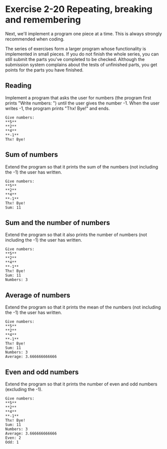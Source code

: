# Exercise 2-20 Repeating, breaking and remembering

Next, we'll implement a program one piece at a time. This is always strongly recommended when coding.

The series of exercises form a larger program whose functionality is implemented in small pieces. If you do not finish the whole series, you can still submit the parts you've completed to be checked. Although the submission system complains about the tests of unfinished parts, you get points for the parts you have finished.

## Reading

Implement a program that asks the user for numbers (the program first prints "Write numbers: ") until the user gives the number -1. When the user writes -1, the program prints "Thx! Bye!" and ends.

```plaintext
Give numbers:
**5**
**2**
**4**
**-1**
Thx! Bye!
```

## Sum of numbers

Extend the program so that it prints the sum of the numbers (not including the -1) the user has written.

```plaintext
Give numbers:
**5**
**2**
**4**
**-1**
Thx! Bye!
Sum: 11
```


## Sum and the number of numbers

Extend the program so that it also prints the number of numbers (not including the -1) the user has written.

```plaintext
Give numbers:
**5**
**2**
**4**
**-1**
Thx! Bye!
Sum: 11
Numbers: 3
```

## Average of numbers

Extend the program so that it prints the mean of the numbers (not including the -1) the user has written.

```plaintext
Give numbers:
**5**
**2**
**4**
**-1**
Thx! Bye!
Sum: 11
Numbers: 3
Average: 3.666666666666
```


## Even and odd numbers

Extend the program so that it prints the number of even and odd numbers (excluding the -1).

```plaintext
Give numbers:
**5**
**2**
**4**
**-1**
Thx! Bye!
Sum: 11
Numbers: 3
Average: 3.666666666666
Even: 2
Odd: 1
```

